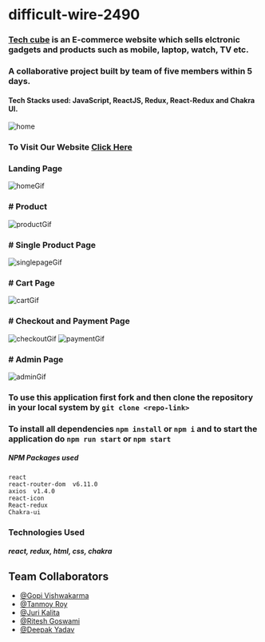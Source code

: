 # difficult-wire-2490

### [Tech cube](https://tech-cube-ten.vercel.app/) is an E-commerce website which sells elctronic gadgets and products such as mobile, laptop, watch, TV etc.
### A collaborative project built by team of five members within 5 days.
#### Tech Stacks used: JavaScript, ReactJS, Redux, React-Redux and Chakra UI.


![home](https://user-images.githubusercontent.com/114371170/236990864-71b4be2a-881c-465a-a04e-65880c2a3b73.png)

### To Visit Our Website [Click Here](https://tech-cube-ten.vercel.app/)

### Landing Page

![homeGif](https://github.com/ErGopiVishwakarma/difficult-wire-2490/assets/114371170/42b989fd-eeba-4269-b6a1-2f8c3ff5bec5)

### # Product
![productGif](https://github.com/ErGopiVishwakarma/difficult-wire-2490/assets/114371170/59c07d15-3762-4f6d-af90-3761e58fcaec)

### # Single Product Page
![singlepageGif](https://github.com/ErGopiVishwakarma/difficult-wire-2490/assets/114371170/8910a164-fba6-4959-9920-079187f1b5fe)

### # Cart Page
![cartGif](https://github.com/ErGopiVishwakarma/difficult-wire-2490/assets/114371170/293c87d2-75f4-4917-afd2-c9647e6f6597)

### # Checkout and Payment Page
![checkoutGif](https://github.com/ErGopiVishwakarma/difficult-wire-2490/assets/114371170/5159c6f8-2cc2-4341-a8fe-4d575ae4eae7)
![paymentGif](https://github.com/ErGopiVishwakarma/difficult-wire-2490/assets/114371170/533129ee-656d-4bbd-9e18-85bc8d130de5)


### # Admin Page
![adminGif](https://github.com/ErGopiVishwakarma/difficult-wire-2490/assets/114371170/dfec19da-93b0-492a-bb59-134b9f7c7bd1)

### To use this application first fork and then clone the repository in your local system by `git clone <repo-link>`
### To install all dependencies `npm install` or `npm i` and to start the application do `npm run start` or `npm start`
##### NPM Packages used
```
react 
react-router-dom  v6.11.0
axios  v1.4.0
react-icon
React-redux
Chakra-ui
```
### Technologies Used 
##### react, redux, html, css, chakra

## Team Collaborators
- [@Gopi Vishwakarma](https://github.com/ErGopiVishwakarma)
- [@Tanmoy Roy](https://github.com/Tanmoy0151)
- [@Juri Kalita](https://github.com/jurikalita011)
- [@Ritesh Goswami](https://github.com/ritesh22201)
- [@Deepak Yadav](https://github.com/Deepak-25yadav)




